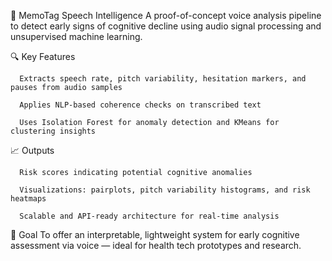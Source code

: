 🧠 MemoTag Speech Intelligence
      A proof-of-concept voice analysis pipeline to detect early signs of cognitive decline using audio signal processing and unsupervised machine learning.

🔍 Key Features

      Extracts speech rate, pitch variability, hesitation markers, and pauses from audio samples
      
      Applies NLP-based coherence checks on transcribed text

      Uses Isolation Forest for anomaly detection and KMeans for clustering insights

📈 Outputs

      Risk scores indicating potential cognitive anomalies
      
      Visualizations: pairplots, pitch variability histograms, and risk heatmaps
      
      Scalable and API-ready architecture for real-time analysis

🎯 Goal
      To offer an interpretable, lightweight system for early cognitive assessment via voice — ideal for health tech prototypes and research.


